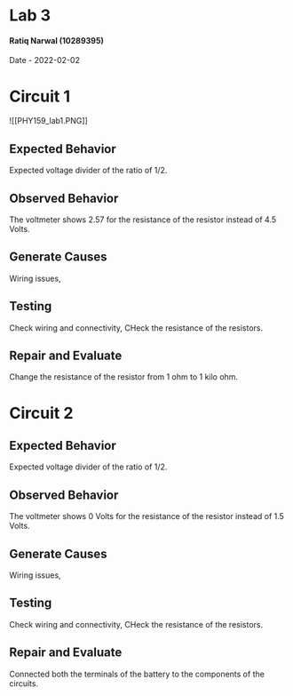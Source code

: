 # Lab 3
#### Ratiq Narwal (10289395)
Date - 2022-02-02



# Circuit 1

![[PHY159_lab1.PNG]]

## Expected Behavior

Expected voltage divider of the ratio of 1/2.

## Observed Behavior

The voltmeter shows 2.57 for the resistance of the resistor instead of 4.5 Volts.


## Generate Causes
Wiring issues, 

## Testing

Check wiring and connectivity, CHeck the resistance of the resistors.

## Repair and Evaluate
Change the resistance of the resistor from 1 ohm to 1 kilo ohm.

# Circuit 2

## Expected Behavior

Expected voltage divider of the ratio of 1/2.

## Observed Behavior

The voltmeter shows 0 Volts for the resistance of the resistor instead of 1.5 Volts.


## Generate Causes
Wiring issues, 

## Testing

Check wiring and connectivity, CHeck the resistance of the resistors.

## Repair and Evaluate
Connected both the terminals of the battery to the components of the circuits.
